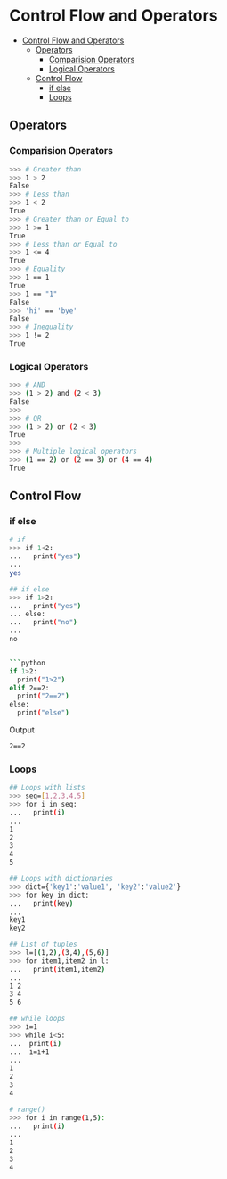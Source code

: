 # Control Flow and Operators

- [Control Flow and Operators](#control-flow-and-operators)
  - [Operators](#operators)
    - [Comparision Operators](#comparision-operators)
    - [Logical Operators](#logical-operators)
  - [Control Flow](#control-flow)
    - [if else](#if-else)
    - [Loops](#loops)

## Operators

### Comparision Operators

```bash
>>> # Greater than
>>> 1 > 2
False
>>> # Less than
>>> 1 < 2
True
>>> # Greater than or Equal to
>>> 1 >= 1
True
>>> # Less than or Equal to
>>> 1 <= 4
True
>>> # Equality
>>> 1 == 1
True
>>> 1 == "1"
False
>>> 'hi' == 'bye'
False
>>> # Inequality
>>> 1 != 2
True
```

### Logical Operators

```bash
>>> # AND
>>> (1 > 2) and (2 < 3)
False
>>> 
>>> # OR
>>> (1 > 2) or (2 < 3)
True
>>> 
>>> # Multiple logical operators
>>> (1 == 2) or (2 == 3) or (4 == 4)
True
```

## Control Flow

### if else

```bash
# if
>>> if 1<2:
...   print("yes")
... 
yes

## if else
>>> if 1>2:
...   print("yes")
... else:
...   print("no")
... 
no


```python
if 1>2:
  print("1>2")
elif 2==2:
  print("2==2")
else:
  print("else")
```

Output

```bash
2==2
```

### Loops

```bash
## Loops with lists
>>> seq=[1,2,3,4,5]
>>> for i in seq:
...   print(i)
... 
1
2
3
4
5

## Loops with dictionaries
>>> dict={'key1':'value1', 'key2':'value2'}
>>> for key in dict:
...   print(key)
... 
key1
key2

## List of tuples
>>> l=[(1,2),(3,4),(5,6)]
>>> for item1,item2 in l:
...   print(item1,item2)
... 
1 2
3 4
5 6
```

```bash
## while loops
>>> i=1
>>> while i<5:
...  print(i)
...  i=i+1
... 
1
2
3
4
```

```bash
# range()
>>> for i in range(1,5):
...   print(i)
... 
1
2
3
4
```